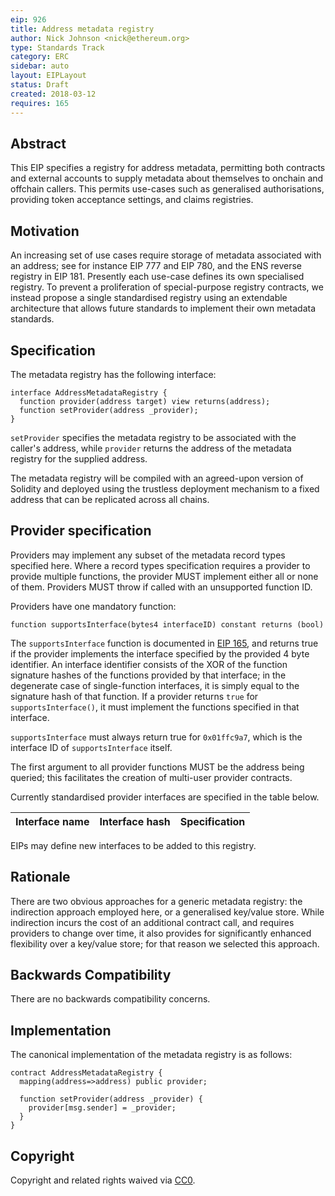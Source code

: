 ```yaml
---
eip: 926
title: Address metadata registry
author: Nick Johnson <nick@ethereum.org>
type: Standards Track
category: ERC
sidebar: auto
layout: EIPLayout
status: Draft
created: 2018-03-12
requires: 165
---
```


## Abstract

This EIP specifies a registry for address metadata, permitting both contracts and external accounts to supply metadata about themselves to onchain and offchain callers. This permits use-cases such as generalised authorisations, providing token acceptance settings, and claims registries.

## Motivation

An increasing set of use cases require storage of metadata associated with an address; see for instance EIP 777 and EIP 780, and the ENS reverse registry in EIP 181. Presently each use-case defines its own specialised registry. To prevent a proliferation of special-purpose registry contracts, we instead propose a single standardised registry using an extendable architecture that allows future standards to implement their own metadata standards.

## Specification

The metadata registry has the following interface:

```solidity
interface AddressMetadataRegistry {
  function provider(address target) view returns(address);
  function setProvider(address _provider);
}
```

`setProvider` specifies the metadata registry to be associated with the caller's address, while `provider` returns the address of the metadata registry for the supplied address.

The metadata registry will be compiled with an agreed-upon version of Solidity and deployed using the trustless deployment mechanism to a fixed address that can be replicated across all chains.

## Provider specification

Providers may implement any subset of the metadata record types specified here. Where a record types specification requires a provider to provide multiple functions, the provider MUST implement either all or none of them. Providers MUST throw if called with an unsupported function ID.

Providers have one mandatory function:

```solidity
function supportsInterface(bytes4 interfaceID) constant returns (bool)
```

The `supportsInterface` function is documented in [EIP 165](https://github.com/ethereum/EIPs/blob/master/EIPS/eip-165.md), and returns true if the provider implements the interface specified by the provided 4 byte identifier. An interface identifier consists of the XOR of the function signature hashes of the functions provided by that interface; in the degenerate case of single-function interfaces, it is simply equal to the signature hash of that function. If a provider returns `true` for `supportsInterface()`, it must implement the functions specified in that interface.

`supportsInterface` must always return true for `0x01ffc9a7`, which is the interface ID of `supportsInterface` itself.

The first argument to all provider functions MUST be the address being queried; this facilitates the creation of multi-user provider contracts.

Currently standardised provider interfaces are specified in the table below.

| Interface name | Interface hash | Specification |
| -------------- | -------------- | ------------- |


EIPs may define new interfaces to be added to this registry.

## Rationale

There are two obvious approaches for a generic metadata registry: the indirection approach employed here, or a generalised key/value store. While indirection incurs the cost of an additional contract call, and requires providers to change over time, it also provides for significantly enhanced flexibility over a key/value store; for that reason we selected this approach.

## Backwards Compatibility

There are no backwards compatibility concerns.

## Implementation

The canonical implementation of the metadata registry is as follows:

```solidity
contract AddressMetadataRegistry {
  mapping(address=>address) public provider;

  function setProvider(address _provider) {
    provider[msg.sender] = _provider;
  }
}
```

## Copyright

Copyright and related rights waived via [CC0](https://creativecommons.org/publicdomain/zero/1.0/).
